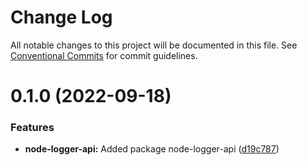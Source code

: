# Change Log

All notable changes to this project will be documented in this file.
See [Conventional Commits](https://conventionalcommits.org) for commit guidelines.

<a name="0.1.0"></a>
# 0.1.0 (2022-09-18)


### Features

* **node-logger-api:** Added package node-logger-api ([d19c787](https://github.com/projects/link1900/repos/link1900/commits/d19c787))
